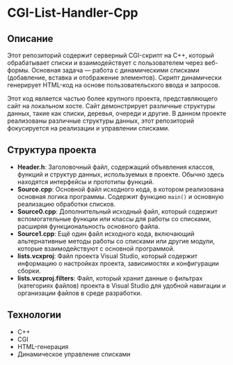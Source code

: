 # CGI-List-Handler-Cpp

## Описание
Этот репозиторий содержит серверный CGI-скрипт на C++, который обрабатывает списки и взаимодействует с пользователем через веб-формы. Основная задача — работа с динамическими списками (добавление, вставка и отображение элементов). Скрипт динамически генерирует HTML-код на основе пользовательского ввода и запросов.

Этот код является частью более крупного проекта, представляющего сайт на локальном хосте. Сайт демонстрирует различные структуры данных, такие как списки, деревья, очереди и другие. В данном проекте реализованы различные структуры данных, этот репозиторий фокусируется на реализации и управлении списками.

## Структура проекта

- **Header.h**: Заголовочный файл, содержащий объявления классов, функций и структур данных, используемых в проекте. Обычно здесь находятся интерфейсы и прототипы функций.
- **Source.cpp**: Основной файл исходного кода, в котором реализована основная логика программы. Содержит функцию `main()` и основную реализацию обработки списков.
- **Source0.cpp**: Дополнительный исходный файл, который содержит вспомогательные функции или классы для работы со списками, расширяя функциональность основного файла.
- **Source1.cpp**: Ещё один файл исходного кода, включающий альтернативные методы работы со списками или другие модули, которые взаимодействуют с основной программой.
- **lists.vcxproj**: Файл проекта Visual Studio, который содержит информацию о настройках проекта, зависимостях и конфигурации сборки.
- **lists.vcxproj.filters**: Файл, который хранит данные о фильтрах (категориях файлов) проекта в Visual Studio для удобной навигации и организации файлов в среде разработки.

## Технологии
- C++
- CGI
- HTML-генерация
- Динамическое управление списками
